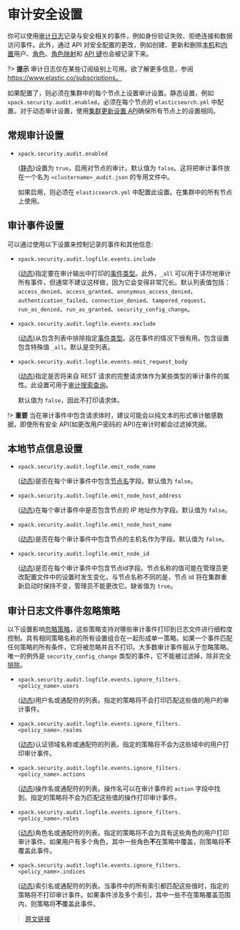 # 审计安全设置

你可以使用[审计日志](/secure_the_elastic_stack/enable_audit_logging/enable_audit_logging)记录与安全相关的事件，例如身份验证失败、拒绝连接和数据访问事件。此外，通过 API 对安全配置的更改，例如创建、更新和删除[本机](/secure_the_elastic_stack/user_authentication/native_user_authentication)和[内置](/secure_the_elastic_stack/user_authentication/built_in_users)用户、[角色](/rest_apis/security_apis/create_or_update_roles)、[角色映射](/rest_apis/security_apis/create_or_update_role_mappings)和 [API 键](/rest_apis/security_apis/create_api_keys)也会被记录下来。

?> **提示** 审计日志仅在某些订阅级别上可用。欲了解更多信息，参阅 https://www.elastic.co/subscriptions。

如果配置了，则必须在集群中的每个节点上设置审计设置。静态设置，例如 `xpack.security.audit.enabled`，必须在每个节点的 `elasticsearch.yml` 中配置。对于动态审计设置，使用[集群更新设置 API](/rest_apis/cluster_apis/cluster_update_settings)确保所有节点上的设置相同。

## 常规审计设置

- `xpack.security.audit.enabled`

    ([静态](/set_up_elasticsearch/configuring_elasticsearch/configuring_elasticsearch))设置为 `true`，启用对节点的审计。默认值为 `false`。这将把审计事件放在一个名为 `<clustername>_audit.json` 的专用文件中。

    如果启用，则必须在 `elasticsearch.yml` 中配置此设置。在集群中的所有节点上使用。

## 审计事件设置

可以通过使用以下设置来控制记录的事件和其他信息:

- `xpack.security.audit.logfile.events.include`

    ([动态](/set_up_elasticsearch/configuring_elasticsearch/configuring_elasticsearch))指定要在审计输出中打印的[事件类型](/secure_the_elastic_stack/enable_audit_logging/audit_events)。此外，`_all` 可以用于详尽地审计所有事件，但通常不建议这样做，因为它会变得非常冗长。默认列表值包括：`access_denied`、`access_granted`、`anonymous_access_denied`、`authentication_failed`、`connection_denied`、`tampered_request`、`run_as_denied`、`run_as_granted`、`security_config_change`。

- `xpack.security.audit.logfile.events.exclude`

    ([动态](/set_up_elasticsearch/configuring_elasticsearch/configuring_elasticsearch))从包含列表中排除指定[事件类型](/secure_the_elastic_stack/enable_audit_logging/audit_events)。这在事件的情况下很有用。包含设置包含特殊值 `_all`。默认是空列表。

- `xpack.security.audit.logfile.events.emit_request_body`

    ([动态](/set_up_elasticsearch/configuring_elasticsearch/configuring_elasticsearch))指定是否将来自 REST 请求的完整请求体作为某些类型的审计事件的属性。此设置可用于[审计搜索查询](/secure_elastic_stack/enable_audit_logging/auditing_search_queries)。

    默认值为 `false`，因此不打印请求体。

!> **重要** 当在审计事件中包含请求体时，建议可能会以纯文本的形式审计敏感数据，即使所有安全 API(如更改用户密码的 API)在审计时都会过滤掉凭据。

## 本地节点信息设置

- `xpack.security.audit.logfile.emit_node_name`

    ([动态](/set_up_elasticsearch/configuring_elasticsearch/configuring_elasticsearch))是否在每个审计事件中包含[节点名](/set_up_elasticsearch/configuring_elasticsearch/import_elasticsearch_configuration?id=节点名设置)字段。默认值为 `false`。

- `xpack.security.audit.logfile.emit_node_host_address`

    ([动态](/set_up_elasticsearch/configuring_elasticsearch/configuring_elasticsearch))在每个审计事件中是否包含节点的 IP 地址作为字段。默认值为 `false`。

- `xpack.security.audit.logfile.emit_node_host_name`

    ([动态](/set_up_elasticsearch/configuring_elasticsearch/configuring_elasticsearch))是否在每个审计事件中包含节点的主机名作为字段。默认值为 `false`。

- `xpack.security.audit.logfile.emit_node_id`

    ([动态](/set_up_elasticsearch/configuring_elasticsearch/configuring_elasticsearch))是否在每个审计事件中包含节点id字段。节点名称的值可能在管理员更改配置文件中的设置时发生变化，与节点名称不同的是，节点 id 将在集群重新启动时保持不变，管理员不能更改它。缺省值为 `true`。

## 审计日志文件事件忽略策略

以下设置影响[忽略策略](/secure_the_elastic_stack/enable_audit_logging/logfile_audit_events_ignore_policies)，这些策略支持对哪些审计事件打印到日志文件进行细粒度控制。具有相同策略名称的所有设置组合在一起形成单一策略。如果一个事件匹配任何策略的所有条件，它将被忽略并且不打印。大多数审计事件服从于忽略策略。唯一的例外是 `security_config_change` 类型的事件，它不能被过滤掉，除非完全[排除](/set_up_elasticsearch/configuring_elasticsearch/auditing_settings?id=审计事件设置)。

- `xpack.security.audit.logfile.events.ignore_filters.<policy_name>.users`

    ([动态](/set_up_elasticsearch/configuring_elasticsearch/configuring_elasticsearch))用户名或通配符的列表。指定的策略将不会打印匹配这些值的用户的审计事件。

- `xpack.security.audit.logfile.events.ignore_filters.<policy_name>.realms`

    ([动态](/set_up_elasticsearch/configuring_elasticsearch/configuring_elasticsearch))认证领域名称或通配符的列表。指定的策略将不会为这些域中的用户打印审计事件。

- `xpack.security.audit.logfile.events.ignore_filters.<policy_name>.actions`

    ([动态](/set_up_elasticsearch/configuring_elasticsearch/configuring_elasticsearch))操作名或通配符的列表。操作名可以在审计事件的 `action` 字段中找到。指定的策略将不会为匹配这些值的操作打印审计事件。

- `xpack.security.audit.logfile.events.ignore_filters.<policy_name>.roles`

    ([动态](/set_up_elasticsearch/configuring_elasticsearch/configuring_elasticsearch))角色名或通配符的列表。指定的策略将不会为具有这些角色的用户打印审计事件。如果用户有多个角色，其中一些角色**不**在策略中覆盖，则策略将**不**覆盖此事件。

- `xpack.security.audit.logfile.events.ignore_filters.<policy_name>.indices`

    ([动态](/set_up_elasticsearch/configuring_elasticsearch/configuring_elasticsearch))索引名或通配符的列表。当事件中的所有索引都匹配这些值时，指定的策略将不打印审计事件。如果事件涉及多个索引，其中一些不在策略覆盖范围内，则策略将**不**覆盖此事件。

> [原文链接](https://www.elastic.co/guide/en/elasticsearch/reference/current/auditing-settings.html)
